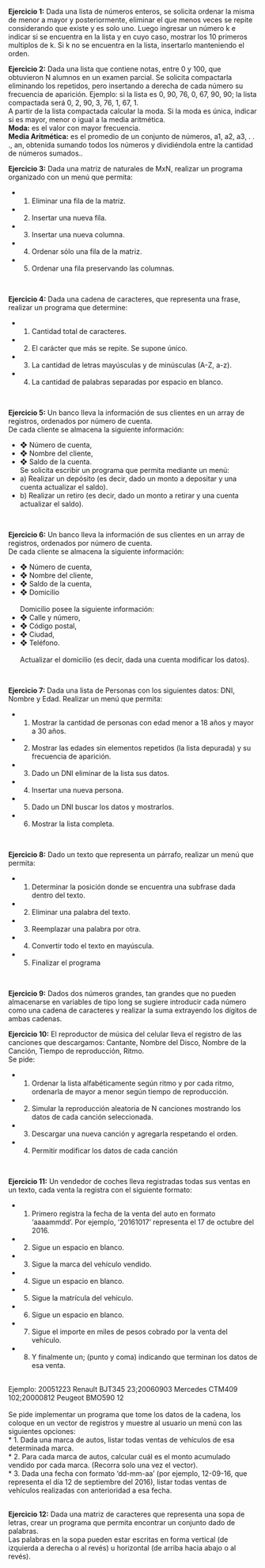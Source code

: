 <b>Ejercicio 1:</b> Dada una lista de números enteros, se solicita ordenar la misma de menor a mayor y posteriormente, eliminar el que menos veces se repite considerando que existe y es solo uno. Luego ingresar un número k e indicar si se encuentra en la lista y en cuyo caso, mostrar los 10 primeros multiplos de k. Si k no se encuentra en la lista, insertarlo manteniendo el orden.
<br>

<b>Ejercicio 2:</b> Dada una lista que contiene notas, entre 0 y 100, que obtuvieron N alumnos en un examen parcial. Se solicita compactarla eliminando los repetidos, pero insertando a derecha de cada número su frecuencia de aparición. Ejemplo: si la lista es 0, 90, 76, 0, 67, 90, 90; la lista compactada será 0, 2, 90, 3, 76, 1, 67, 1.<br>
A partir de la lista compactada calcular la moda. Si la moda es única, indicar si es mayor, menor o igual a la media aritmética.<br>
<b>Moda:</b> es el valor con mayor frecuencia.<br>
<b>Media Aritmética:</b> es el promedio de un conjunto de números, a1, a2, a3, . . ., an, obtenida sumando todos los números y dividiéndola entre la cantidad de números sumados..
<br>

<b>Ejercicio 3:</b> Dada una matriz de naturales de MxN, realizar un programa organizado con un menú que permita:<br>
* 1. Eliminar una fila de la matriz.<br>
* 2. Insertar una nueva fila.<br>
* 3. Insertar una nueva columna.<br>
* 4. Ordenar sólo una fila de la matriz.<br>
* 5. Ordenar una fila preservando las columnas.
<br>

<b>Ejercicio 4:</b> Dada una cadena de caracteres, que representa una frase, realizar un programa que determine:<br>
* 1. Cantidad total de caracteres.<br>
* 2. El carácter que más se repite. Se supone único.<br>
* 3. La cantidad de letras mayúsculas y de minúsculas (A-Z, a-z).<br>
* 4. La cantidad de palabras separadas por espacio en blanco.
<br>

<b>Ejercicio 5:</b> Un banco lleva la información de sus clientes en un array de registros, ordenados por número de
cuenta.<br>
De cada cliente se almacena la siguiente información:<br>
* ❖ Número de cuenta,<br>
* ❖ Nombre del cliente,<br>
* ❖ Saldo de la cuenta.<br>
Se solicita escribir un programa que permita mediante un menú:<br>
* a) Realizar un depósito (es decir, dado un monto a depositar y una cuenta actualizar el saldo).<br>
* b) Realizar un retiro (es decir, dado un monto a retirar y una cuenta actualizar el saldo).
<br>

<b>Ejercicio 6:</b> Un banco lleva la información de sus clientes en un array de registros, ordenados por número de
cuenta.<br>
De cada cliente se almacena la siguiente información:<br>
* ❖ Número de cuenta,<br>
* ❖ Nombre del cliente,<br>
* ❖ Saldo de la cuenta,<br>
* ❖ Domicilio<br><br>
Domicilio posee la siguiente información:<br>
* ❖ Calle y número,<br>
* ❖ Código postal,<br>
* ❖ Ciudad,<br>
* ❖ Teléfono.<br><br>
Actualizar el domicilio (es decir, dada una cuenta modificar los datos).
<br>

<b>Ejercicio 7:</b> Dada una lista de Personas con los siguientes datos: DNI, Nombre y Edad. Realizar un menú
que permita:<br>
* 1. Mostrar la cantidad de personas con edad menor a 18 años y mayor a 30 años.<br>
* 2. Mostrar las edades sin elementos repetidos (la lista depurada) y su frecuencia de aparición.<br>
* 3. Dado un DNI eliminar de la lista sus datos.<br>
* 4. Insertar una nueva persona.<br>
* 5. Dado un DNI buscar los datos y mostrarlos.<br>
* 6. Mostrar la lista completa.
<br>

<b>Ejercicio 8:</b> Dado un texto que representa un párrafo, realizar un menú que permita:<br>
* 1. Determinar la posición donde se encuentra una subfrase dada dentro del texto.<br>
* 2. Eliminar una palabra del texto.<br>
* 3. Reemplazar una palabra por otra.<br>
* 4. Convertir todo el texto en mayúscula.<br>
* 5. Finalizar el programa
<br>

<b>Ejercicio 9:</b> Dados dos números grandes, tan grandes que no pueden almacenarse en variables de tipo long
se sugiere introducir cada número como una cadena de caracteres y realizar la suma extrayendo los dígitos
de ambas cadenas.
<br>

<b>Ejercicio 10:</b> El reproductor de música del celular lleva el registro de las canciones que descargamos:
Cantante, Nombre del Disco, Nombre de la Canción, Tiempo de reproducción, Ritmo.<br>
Se pide:<br>
* 1. Ordenar la lista alfabéticamente según ritmo y por cada ritmo, ordenarla de mayor a menor según
tiempo de reproducción.<br>
* 2. Simular la reproducción aleatoria de N canciones mostrando los datos de cada canción seleccionada.<br>
* 3. Descargar una nueva canción y agregarla respetando el orden.<br>
* 4. Permitir modificar los datos de cada canción
<br>

<b>Ejercicio 11:</b> Un vendedor de coches lleva registradas todas sus ventas en un texto, cada venta la registra
con el siguiente formato:<br>
* 1. Primero registra la fecha de la venta del auto en formato ‘aaaammdd’. Por ejemplo, ‘20161017’
representa el 17 de octubre del 2016.<br>
* 2. Sigue un espacio en blanco.<br>
* 3. Sigue la marca del vehículo vendido.<br>
* 4. Sigue un espacio en blanco.<br>
* 5. Sigue la matrícula del vehículo.<br>
* 6. Sigue un espacio en blanco.<br>
* 7. Sigue el importe en miles de pesos cobrado por la venta del vehículo.<br>
* 8. Y finalmente un; (punto y coma) indicando que terminan los datos de esa venta.<br>
<br>
Ejemplo: 20051223 Renault BJT345 23;20060903 Mercedes CTM409 102;20000812 Peugeot BMO590 12<br><br>
Se pide implementar un programa que tome los datos de la cadena, los coloque en un vector de registros y
muestre al usuario un menú con las siguientes opciones:<br>
* 1. Dada una marca de autos, listar todas ventas de vehículos de esa determinada marca.<br>
* 2. Para cada marca de autos, calcular cuál es el monto acumulado vendido por cada marca. (Recorra
solo una vez el vector).<br>
* 3. Dada una fecha con formato ‘dd-mm-aa’ (por ejemplo, 12-09-16, que representa el día 12 de
septiembre del 2016), listar todas ventas de vehículos realizadas con anterioridad a esa fecha.<br>
<br>

<b>Ejercicio 12:</b> Dada una matriz de caracteres que representa una sopa de letras, crear un programa que
permita encontrar un conjunto dado de palabras.<br>
Las palabras en la sopa pueden estar escritas en forma vertical (de izquierda a derecha o al revés) u horizontal
(de arriba hacia abajo o al revés).
